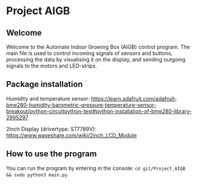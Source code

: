 # Project AIGB

Welcome
------
Welcome to the Automate Indoor Growing Box (AIGB) control program. The main file is used to control incoming signals of sensors  and buttons, processing the data by visualising it on the display, and sending outgoing signals to the motors and LED-strips.

Package installation
------
Humidity and temperature sensor: https://learn.adafruit.com/adafruit-bme280-humidity-barometric-pressure-temperature-sensor-breakout/python-circuitpython-test#python-installation-of-bme280-library-2995297

2inch Display (drivertype: ST7789V): https://www.waveshare.com/wiki/2inch_LCD_Module

How to use the program
------
You can run the program by entering in the console: ```cd git/Project_AIGB && sudo python3 main.py```.
